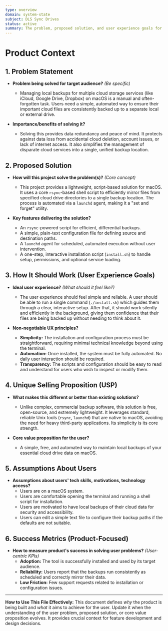 ```yaml
---
type: overview
domain: system-state
subject: DLS Sync Drives
status: active
summary: The problem, proposed solution, and user experience goals for the DLS Sync Drives utility.
---
```

# Product Context

## 1. Problem Statement

*   **Problem being solved for target audience?** *(Be specific)*
    *   Managing local backups for multiple cloud storage services (like iCloud, Google Drive, Dropbox) on macOS is a manual and often-forgotten task. Users need a simple, automated way to ensure their important cloud files are consistently backed up to a separate local or external drive.

*   **Importance/benefits of solving it?**
    *   Solving this provides data redundancy and peace of mind. It protects against data loss from accidental cloud deletion, account issues, or lack of internet access. It also simplifies the management of disparate cloud services into a single, unified backup location.

## 2. Proposed Solution

*   **How will this project solve the problem(s)?** *(Core concept)*
    *   This project provides a lightweight, script-based solution for macOS. It uses a core `rsync`-based shell script to efficiently mirror files from specified cloud drive directories to a single backup location. The process is automated via a `launchd` agent, making it a "set and forget" utility.

*   **Key features delivering the solution?**
    *   An `rsync`-powered script for efficient, differential backups.
    *   A simple, plain-text configuration file for defining source and destination paths.
    *   A `launchd` agent for scheduled, automated execution without user intervention.
    *   A one-step, interactive installation script (`install.sh`) to handle setup, permissions, and optional service loading.

## 3. How It Should Work (User Experience Goals)

*   **Ideal user experience?** *(What should it feel like?)*
    *   The user experience should feel simple and reliable. A user should be able to run a single command (`./install.sh`) which guides them through a clear, interactive setup. After that, it should work silently and efficiently in the background, giving them confidence that their files are being backed up without needing to think about it.

*   **Non-negotiable UX principles?**
    *   **Simplicity:** The installation and configuration process must be straightforward, requiring minimal technical knowledge beyond using the terminal.
    *   **Automation:** Once installed, the system must be fully automated. No daily user interaction should be required.
    *   **Transparency:** The scripts and configuration should be easy to read and understand for users who wish to inspect or modify them.

## 4. Unique Selling Proposition (USP)

*   **What makes this different or better than existing solutions?**
    *   Unlike complex, commercial backup software, this solution is free, open-source, and extremely lightweight. It leverages standard, reliable Unix tools (`rsync`, `launchd`) that are native to macOS, avoiding the need for heavy third-party applications. Its simplicity is its core strength.

*   **Core value proposition for the user?**
    *   A simple, free, and automated way to maintain local backups of your essential cloud drive data on macOS.

## 5. Assumptions About Users

*   **Assumptions about users' tech skills, motivations, technology access?**
    *   Users are on a macOS system.
    *   Users are comfortable opening the terminal and running a shell script for installation.
    *   Users are motivated to have local backups of their cloud data for security and accessibility.
    *   Users can edit a simple text file to configure their backup paths if the defaults are not suitable.

## 6. Success Metrics (Product-Focused)

*   **How to measure product's success in solving user problems?** *(User-centric KPIs)*
    *   **Adoption:** The tool is successfully installed and used by its target audience.
    *   **Reliability:** Users report that the backups run consistently as scheduled and correctly mirror their data.
    *   **Low Friction:** Few support requests related to installation or configuration issues.

---
**How to Use This File Effectively:**
This document defines *why* the product is being built and *what* it aims to achieve for the user. Update it when the understanding of the user problem, proposed solution, or core value proposition evolves. It provides crucial context for feature development and design decisions.
